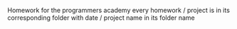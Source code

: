Homework for the programmers academy
every homework / project is in its corresponding folder with date / project name in its folder name
